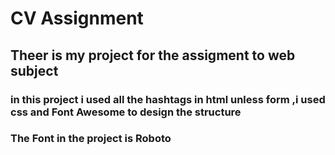 # CV Assignment
## Theer is my project for the assigment to web subject 
### in this project i used all the hashtags in html unless form ,i used css and Font Awesome to design the structure
### The Font in the project is Roboto
